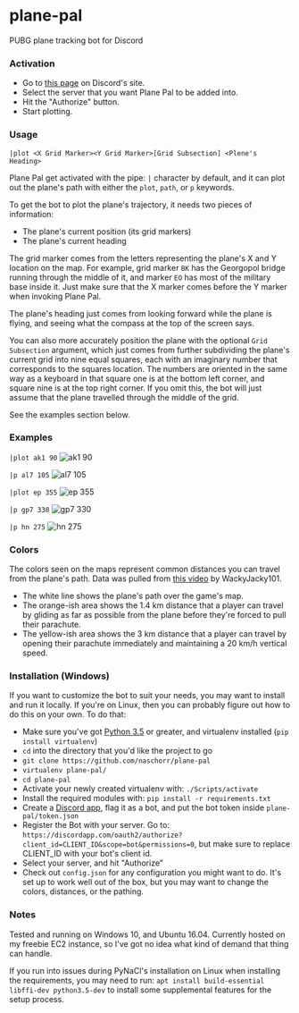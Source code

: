 # plane-pal
PUBG plane tracking bot for Discord

### Activation
- Go to [this page](https://discordapp.com/oauth2/authorize?client_id=361729535496028161&scope=bot&permissions=0) on Discord's site.
- Select the server that you want Plane Pal to be added into.
- Hit the "Authorize" button.
- Start plotting.

### Usage
`|plot <X Grid Marker><Y Grid Marker>[Grid Subsection] <Plene's Heading>`

Plane Pal get activated with the pipe: `|` character by default, and it can plot out the plane's path with either the `plot`, `path`, or `p` keywords.

To get the bot to plot the plane's trajectory, it needs two pieces of information:
- The plane's current position (its grid markers)
- The plane's current heading

The grid marker comes from the letters representing the plane's X and Y location on the map. For example, grid marker `BK` has the Georgopol bridge running through the middle of it, and marker `EO` has most of the military base inside it. Just make sure that the X marker comes before the Y marker when invoking Plane Pal.

The plane's heading just comes from looking forward while the plane is flying, and seeing what the compass at the top of the screen says.

You can also more accurately position the plane with the optional `Grid Subsection` argument, which just comes from further subdividing the plane's current grid into nine equal squares, each with an imaginary number that corresponds to the squares location. The numbers are oriented in the same way as a keyboard in that square one is at the bottom left corner, and square nine is at the top right corner. If you omit this, the bot will just assume that the plane travelled through the middle of the grid.

See the examples section below.

### Examples
`|plot ak1 90`
![ak1 90](https://raw.githubusercontent.com/naschorr/plane-pal/master/resources/examples/ak1%2090.jpeg)

`|p al7 105`
![al7 105](https://raw.githubusercontent.com/naschorr/plane-pal/master/resources/examples/al7%20105.jpeg)

`|plot ep 355`
![ep 355](https://raw.githubusercontent.com/naschorr/plane-pal/master/resources/examples/ep%20355.jpeg)

`|p gp7 330`
![gp7 330](https://raw.githubusercontent.com/naschorr/plane-pal/master/resources/examples/gp7%20330.jpeg)

`|p hn 275`
![hn 275](https://raw.githubusercontent.com/naschorr/plane-pal/master/resources/examples/hn%20275.jpeg)

### Colors
The colors seen on the maps represent common distances you can travel from the plane's path. Data was pulled from [this video](https://www.youtube.com/watch?v=worfS4pDkP4) by WackyJacky101.

- The white line shows the plane's path over the game's map.
- The orange-ish area shows the 1.4 km distance that a player can travel by gliding as far as possible from the plane before they're forced to pull their parachute.
- The yellow-ish area shows the 3 km distance that a player can travel by opening their parachute immediately and maintaining a 20 km/h vertical speed.

### Installation (Windows)
If you want to customize the bot to suit your needs, you may want to install and run it locally. If you're on Linux, then you can probably figure out how to do this on your own. To do that:

- Make sure you've got [Python 3.5](https://www.python.org/downloads/) or greater, and virtualenv installed (`pip install virtualenv`)
- `cd` into the directory that you'd like the project to go
- `git clone https://github.com/naschorr/plane-pal`
- `virtualenv plane-pal/`
- `cd plane-pal`
- Activate your newly created virtualenv with: `./Scripts/activate`
- Install the required modules with: `pip install -r requirements.txt`
- Create a [Discord app](https://discordapp.com/developers/applications/me), flag it as a bot, and put the bot token inside `plane-pal/token.json`
- Register the Bot with your server. Go to: `https://discordapp.com/oauth2/authorize?client_id=CLIENT_ID&scope=bot&permissions=0`, but make sure to replace CLIENT_ID with your bot's client id.
- Select your server, and hit "Authorize"
- Check out `config.json` for any configuration you might want to do. It's set up to work well out of the box, but you may want to change the colors, distances, or the pathing.

### Notes
Tested and running on Windows 10, and Ubuntu 16.04.
Currently hosted on my freebie EC2 instance, so I've got no idea what kind of demand that thing can handle.

If you run into issues during PyNaCl's installation on Linux when installing the requirements, you may need to run: `apt install build-essential libffi-dev python3.5-dev` to install some supplemental features for the setup process.
